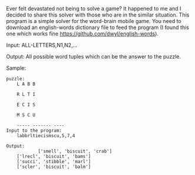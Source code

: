 Ever felt devastated not being to solve a game? It happened to me and I decided to share this solver with those who are in the similar situation. This program is a simple solver for the word-brain mobile game. You need to download an english-words dictionary file to feed the program (I found this one which works fine https://github.com/dwyl/english-words).

Input:
	ALL-LETTERS,N1,N2,...

Output:
	All possible word tuples which can be the answer to the puzzle.

Sample:

	puzzle:
		L A B B
		
		R L T I
		
		E C I S
		
		M S C U
		
		----- ------- ----
	Input to the program:
		labbrltiecismscu,5,7,4

	Output:
                ['smell', 'biscuit', 'crab']
		['lrecl', 'biscuit', 'bams']
		['succi', 'stibble', 'marl']
		['scler', 'biscuit', 'balm'] 
